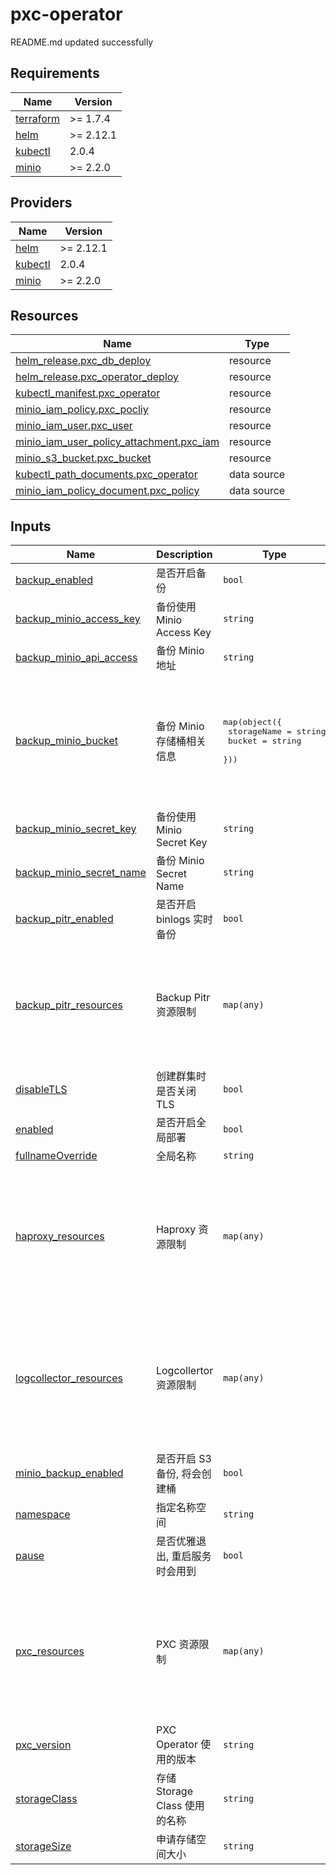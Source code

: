 # pxc-operator

<!-- BEGINNING OF PRE-COMMIT-TERRAFORM DOCS HOOK -->
README.md updated successfully
<!-- END OF PRE-COMMIT-TERRAFORM DOCS HOOK -->

<!-- BEGIN_TF_DOCS -->


## Requirements

| Name | Version |
|------|---------|
| <a name="requirement_terraform"></a> [terraform](#requirement\_terraform) | >= 1.7.4 |
| <a name="requirement_helm"></a> [helm](#requirement\_helm) | >= 2.12.1 |
| <a name="requirement_kubectl"></a> [kubectl](#requirement\_kubectl) | 2.0.4 |
| <a name="requirement_minio"></a> [minio](#requirement\_minio) | >= 2.2.0 |
## Providers

| Name | Version |
|------|---------|
| <a name="provider_helm"></a> [helm](#provider\_helm) | >= 2.12.1 |
| <a name="provider_kubectl"></a> [kubectl](#provider\_kubectl) | 2.0.4 |
| <a name="provider_minio"></a> [minio](#provider\_minio) | >= 2.2.0 |

## Resources

| Name | Type |
|------|------|
| [helm_release.pxc_db_deploy](https://registry.terraform.io/providers/hashicorp/helm/latest/docs/resources/release) | resource |
| [helm_release.pxc_operator_deploy](https://registry.terraform.io/providers/hashicorp/helm/latest/docs/resources/release) | resource |
| [kubectl_manifest.pxc_operator](https://registry.terraform.io/providers/alekc/kubectl/2.0.4/docs/resources/manifest) | resource |
| [minio_iam_policy.pxc_pocliy](https://registry.terraform.io/providers/aminueza/minio/latest/docs/resources/iam_policy) | resource |
| [minio_iam_user.pxc_user](https://registry.terraform.io/providers/aminueza/minio/latest/docs/resources/iam_user) | resource |
| [minio_iam_user_policy_attachment.pxc_iam](https://registry.terraform.io/providers/aminueza/minio/latest/docs/resources/iam_user_policy_attachment) | resource |
| [minio_s3_bucket.pxc_bucket](https://registry.terraform.io/providers/aminueza/minio/latest/docs/resources/s3_bucket) | resource |
| [kubectl_path_documents.pxc_operator](https://registry.terraform.io/providers/alekc/kubectl/2.0.4/docs/data-sources/path_documents) | data source |
| [minio_iam_policy_document.pxc_policy](https://registry.terraform.io/providers/aminueza/minio/latest/docs/data-sources/iam_policy_document) | data source |
## Inputs

| Name | Description | Type | Default | Required |
|------|-------------|------|---------|:--------:|
| <a name="input_backup_enabled"></a> [backup\_enabled](#input\_backup\_enabled) | 是否开启备份 | `bool` | `false` | no |
| <a name="input_backup_minio_access_key"></a> [backup\_minio\_access\_key](#input\_backup\_minio\_access\_key) | 备份使用 Minio Access Key | `string` | `"backup"` | no |
| <a name="input_backup_minio_api_access"></a> [backup\_minio\_api\_access](#input\_backup\_minio\_api\_access) | 备份 Minio 地址 | `string` | `"minio.minio.svc.cluster.local"` | no |
| <a name="input_backup_minio_bucket"></a> [backup\_minio\_bucket](#input\_backup\_minio\_bucket) | 备份 Minio 存储桶相关信息 | <pre>map(object({<br>    storageName = string<br>    bucket      = string<br>  }))</pre> | <pre>{<br>  "backup": {<br>    "bucket": "mysql-backups",<br>    "storageName": "s3-backups"<br>  },<br>  "pitr": {<br>    "bucket": "mysql-binlogs",<br>    "storageName": "s3-binlogs"<br>  }<br>}</pre> | no |
| <a name="input_backup_minio_secret_key"></a> [backup\_minio\_secret\_key](#input\_backup\_minio\_secret\_key) | 备份使用 Minio Secret Key | `string` | `"Qwe123456@@"` | no |
| <a name="input_backup_minio_secret_name"></a> [backup\_minio\_secret\_name](#input\_backup\_minio\_secret\_name) | 备份 Minio Secret Name | `string` | `"minio-secret"` | no |
| <a name="input_backup_pitr_enabled"></a> [backup\_pitr\_enabled](#input\_backup\_pitr\_enabled) | 是否开启 binlogs 实时备份 | `bool` | `false` | no |
| <a name="input_backup_pitr_resources"></a> [backup\_pitr\_resources](#input\_backup\_pitr\_resources) | Backup Pitr 资源限制 | `map(any)` | <pre>{<br>  "backup": {<br>    "pitr": {<br>      "resources": {<br>        "limits": {},<br>        "requests": {}<br>      }<br>    }<br>  }<br>}</pre> | no |
| <a name="input_disableTLS"></a> [disableTLS](#input\_disableTLS) | 创建群集时是否关闭 TLS | `bool` | `true` | no |
| <a name="input_enabled"></a> [enabled](#input\_enabled) | 是否开启全局部署 | `bool` | `true` | no |
| <a name="input_fullnameOverride"></a> [fullnameOverride](#input\_fullnameOverride) | 全局名称 | `string` | `"prod"` | no |
| <a name="input_haproxy_resources"></a> [haproxy\_resources](#input\_haproxy\_resources) | Haproxy 资源限制 | `map(any)` | <pre>{<br>  "haproxy": {<br>    "resources": {<br>      "limits": {},<br>      "requests": {<br>        "cpu": "600m",<br>        "memory": "0.5G"<br>      }<br>    }<br>  }<br>}</pre> | no |
| <a name="input_logcollector_resources"></a> [logcollector\_resources](#input\_logcollector\_resources) | Logcollertor 资源限制 | `map(any)` | <pre>{<br>  "logcollector": {<br>    "resources": {<br>      "limits": {},<br>      "requests": {<br>        "cpu": "200m",<br>        "memory": "100M"<br>      }<br>    }<br>  }<br>}</pre> | no |
| <a name="input_minio_backup_enabled"></a> [minio\_backup\_enabled](#input\_minio\_backup\_enabled) | 是否开启 S3 备份, 将会创建桶 | `bool` | `true` | no |
| <a name="input_namespace"></a> [namespace](#input\_namespace) | 指定名称空间 | `string` | `"pxc-mysql"` | no |
| <a name="input_pause"></a> [pause](#input\_pause) | 是否优雅退出, 重启服务时会用到 | `bool` | `false` | no |
| <a name="input_pxc_resources"></a> [pxc\_resources](#input\_pxc\_resources) | PXC 资源限制 | `map(any)` | <pre>{<br>  "pxc": {<br>    "resources": {<br>      "limits": {},<br>      "requests": {<br>        "cpu": "600m",<br>        "memory": "1Gi"<br>      }<br>    }<br>  }<br>}</pre> | no |
| <a name="input_pxc_version"></a> [pxc\_version](#input\_pxc\_version) | PXC Operator 使用的版本 | `string` | `"1.14.0"` | no |
| <a name="input_storageClass"></a> [storageClass](#input\_storageClass) | 存储 Storage Class 使用的名称 | `string` | `"longhorn"` | no |
| <a name="input_storageSize"></a> [storageSize](#input\_storageSize) | 申请存储空间大小 | `string` | `"10Gi"` | no |
<!-- END_TF_DOCS -->
